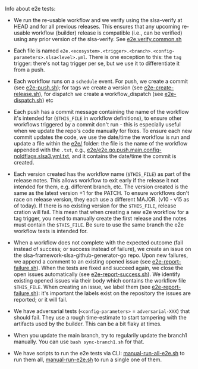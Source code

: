 Info about e2e tests:

- We run the re-usable workflow and we verify using the slsa-verify at HEAD and for all previous releases. This ensures that any upcoming re-usable workflow (builder) release is compatible (i.e., can be verified) using any prior version of the slsa-verify. See [e2e.verify.common.sh](https://github.com/slsa-framework/example-package/blob/main/.github/workflows/scripts/e2e.verify.common.sh)

- Each file is named `e2e.<ecosystem>.<trigger>.<branch>.<config-parameters>.slsa<level>.yml`. There is one exception to this: the `tag` trigger: there's not
  tag trigger per se, but we use it to differentiate it from a push.

- Each workflow runs on a `schedule` event. For push, we create a commit (see [e2e-push.sh](https://github.com/slsa-framework/example-package/blob/main/.github/workflows/scripts/e2e-push.sh)); for tags we create a version (see [e2e-create-release.sh](https://github.com/slsa-framework/example-package/blob/main/.github/workflows/scripts/e2e-create-release.sh)), for dispatch we create a workflow_dispatch (see [e2e-dispatch.sh](https://github.com/slsa-framework/example-package/blob/main/.github/workflows/scripts/e2e-dispatch.sh)) etc

- Each push has a commit message containing the name of the workflow it's intended for (`$THIS_FILE` in workflow definitions), to ensure other workflows triggered by
  a commit don't run - this is especially useful when we update the repo's code manually for fixes. To ensure each new commit updates the code, we use the date/time the workflow is run and update a file within the [e2e/](https://github.com/slsa-framework/example-package/tree/main/e2e) folder: the file is the name of the workflow appended with the `.txt`, e.g., [e2e/e2e.go.push.main.config-noldflags.slsa3.yml.txt](https://github.com/slsa-framework/example-package/blob/main/e2e/e2e.go.push.main.config-noldflags.slsa3.yml.txt), and it contains the date/time the commit is created.

- Each version created has the workflow name (`$THIS_FILE`) as part of the release notes. This allows workflow to exit early if the release it not intended for them, e.g. different branch, etc. The version created is the same as the latest version +1 for the PATCH. To ensure workflows don't race on release version, they each use a different MAJOR. (v10 - v15 as of today). If there is no existing version for the `$THIS_FILE`, release cration will fail. This mean that when creating a new e2e workflow for a tag trigger, you need to manually create the first release and the notes must contain the `$THIS_FILE`. Be sure to use the same branch the e2e workflow tests is intended for.

- When a workflow does not complete with the expected outcome (fail instead of success; or success instead of failure), we create an issue on the slsa-framework-slsa-github-generator-go repo. Upon new failures, we append a comment to an existing opened issue (see [e2e-report-failure.sh](https://github.com/slsa-framework/example-package/blob/main/.github/workflows/scripts/e2e-report-failure.sh)). When the tests are fixed and succeed again, we close the open issues automatically (see [e2e-report-success.sh](https://github.com/slsa-framework/example-package/blob/main/.github/workflows/scripts/e2e-report-success.sh)). We identify existing opened issues via their body which contains the workflow file `$THIS_FILE`. When creating an issue, we label them (see [e2e-report-failure.sh](https://github.com/slsa-framework/example-package/blob/main/.github/workflows/scripts/e2e-report-failure.sh)): it's important the labels exist on the repository the issues are reported; or it will fail.

- We have adversarial tests (`<config-parameters>` = `adversarial-XXX`) that should fail. They use a rough time-estimate to start tampering with the artifacts used by the builder. This can be a bit flaky at times.

- When you update the main branch, try to regularily update the branch1 manually. You can use `bash sync-branch1.sh` for that.

- We have scripts to run the e2e tests via CLI: [manual-run-all-e2e.sh](./manual-run-all-e2e.sh) to run them all, [manual-run-e2e.sh](./manual-run-e2e.sh) to run a single one of them.

